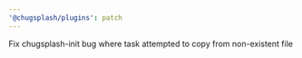 ```yaml
---
'@chugsplash/plugins': patch
---
```


Fix chugsplash-init bug where task attempted to copy from non-existent file
